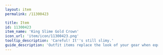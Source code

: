 ```yaml
---
layout: item
permalink: /11300423

title: Item
id: 11300423
item_name: 'King Slime Gold Crown'
icon_url: 'item/icon/11300423.png'
tooltip_description: 'Careful! It''s still slimy.'
guide_description: 'Outfit items replace the look of your gear when equipped.'
---
```

